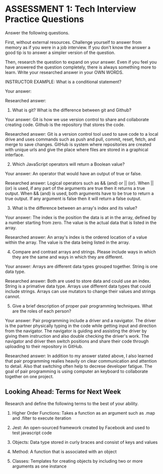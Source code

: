 # ASSESSMENT 1: Tech Interview Practice Questions

Answer the following questions.

First, without external resources. Challenge yourself to answer from memory as if you were in a job interview. If you don't know the answer a good tip is to answer a simpler version of the question.

Then, research the question to expand on your answer. Even if you feel you have answered the question completely, there is always something more to learn. Write your researched answer in your OWN WORDS.

INSTRUCTOR EXAMPLE: What is a conditional statement?

Your answer:

Researched answer:

1. What is git? What is the difference between git and Github?

Your answer: Git is how we use version control to share and collaborate creating code. Github is the repository that stores the code.

Researched answer: Git is a version control tool used to save code to a local drive and uses commands such as push and pull, commit, reset, fetch, and merge to save changes. GitHub is system where repositories are created with unique urls and give the place where files are stored in a graphical interface.

2. Which JavaScript operators will return a Boolean value?

Your answer: An operator that would have an output of true or false.

Researched answer: Logical operators such as && (and) or || (or). When || (or) is used, if any part of the arguments are true then it returns a true output.  When && (and) is used, both arguments have to be true to return a true output.  If any argument is false then it will return a false output. 

3. What is the difference between an array's index and its value?

Your answer: The index is the position the data is at in the array, defined by a number starting from zero. The value is the actual data that is listed in the array.

Researched answer: An array's index is the ordered location of a value within the array.  The value is the data being listed in the array.

4. Compare and contrast arrays and strings. Please include ways in which they are the same and ways in which they are different.

Your answer: Arrays are different data types grouped together. String is one data type. 

Researched answer: Both are used to store data and could use an index.  String is a primative data type. Arrays use different data types that could include strings. Arrays can use mutators to change their values and strings cannot.

5. Give a brief description of proper pair programming techniques. What are the roles of each person?

Your answer: Pair programming include a driver and a navigator. The driver is the partner physically typing in the code while getting input and direction from the navigator.  The navigator is guiding and assisting the driver by giving them instruction and also double checking the driver's work. The navigator and driver then switch positions and share their code through uploading to their repository in GitHub. 

Researched answer: In addition to my answer stated above, I also learned that pair programming realies heavily on clear communication and attention to detail.  Also that switching often help to decrese developer fatigue. The goal of pair programming is using computer an keyboard to collaborate together on one project.

## Looking Ahead: Terms for Next Week

Research and define the following terms to the best of your ability.

1. Higher Order Functions: Takes a function as an argument such as .map and .filter to execute iteration

2. Jest: An open-sourced framework created by Facebook and used to test javascript code

3. Objects: Data type stored in curly braces and consist of keys and values

4. Method: A function that is associated with an object

5. Classes: Templates for creating objects by including two or more arguments as one instance
